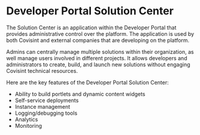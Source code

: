 # Developer Portal Solution Center
The Solution Center is an application within the Developer Portal that provides administrative control over the platform.  The application is used by both Covisint and external companies that are developing on the platform.

Admins can centrally manage multiple solutions within their organization, as well manage users involved in different projects. It allows developers and administrators to create, build, and launch new solutions without engaging Covisint technical resources. 

Here are the key features of the Developer Portal Solution Center:
* Ability to build portlets and dynamic content widgets
* Self-service deployments
* Instance management
* Logging/debugging tools
* Analytics
* Monitoring

